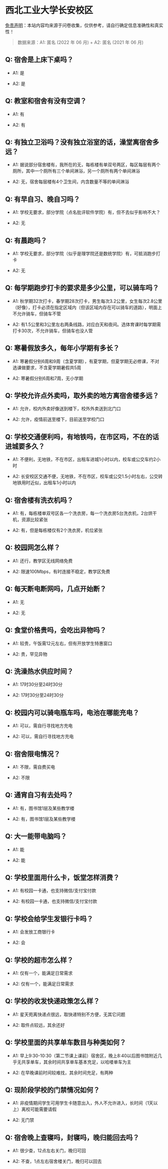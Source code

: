 # 西北工业大学长安校区

[免责声明](https://colleges.chat/#_3)：本站内容均来源于问卷收集，仅供参考，请自行确定信息准确性和真实性！

> 数据来源：A1: 匿名 (2022 年 06 月) + A2: 匿名 (2021 年 06 月)

## Q: 宿舍是上床下桌吗？

- A1: 是

- A2: 是

## Q: 教室和宿舍有没有空调？

- A1: 有

- A2: 有

## Q: 有独立卫浴吗？没有独立浴室的话，澡堂离宿舍多远？

- A1: 据说部分宿舍楼有，我所在的无，每栋楼有单双号两区，每区每层有两个厕所，其中一个厕所有三个单间淋浴，另一个厕所有两个单间淋浴

- A2: 无，宿舍每层楼有4个卫生间，内含数量不等的单间淋浴

## Q: 有早自习、晚自习吗？

- A1: 学校无要求，部分学院（点名批评软件学院）有，但不去似乎影响不大？

- A2: 无

## Q: 有晨跑吗？

- A1: 学校无要求，部分学院（似乎是理学院还是数统学院）有，可抵消跑步打卡

- A2: 无

## Q: 每学期跑步打卡的要求是多少公里，可以骑车吗？

- A1: 秋学期32次打卡，春学期28次打卡，男生每次3.2公里，女生每次2.8公里（好像），打卡必须在指定区域内（但该区域内存在可以骑车的道路），明面上不允许骑车，但骑车不管

- A2: 有1.5公里和3公里左右两条线路，对应白天和夜间。选体育课时每学期需打卡30次，不允许骑车，但骑车也没人管

## Q: 寒暑假放多久，每年小学期有多长？

- A1: 寒暑假分别6周和9周（含夏学期），有夏学期，但夏学期无必修课，不对选课做要求，不含夏学期暑假共5周

- A2: 寒暑假分别6周和7周，无小学期

## Q: 学校允许点外卖吗，取外卖的地方离宿舍楼多远？

- A1: 允许，校内外卖好像送到楼下，校外外卖送到北门口

- A2: 允许，疫情前送至楼下，目前送至学校门口

## Q: 学校交通便利吗，有地铁吗，在市区吗，不在的话进城要多久？

- A1: 不便利，无地铁，不在市区，出租车进城1小时以内，校车或公交车约2小时

- A2: 长安校区交通不便，无地铁，不在市区，校车或公交1.5小时左右，公交转地铁用时近似，出租车1小时以内

## Q: 宿舍楼有洗衣机吗？

- A1: 有，每栋楼单双号区各一个洗衣房，每一个洗衣房5台洗衣机，2台烘干机，资源比较紧张

- A2: 有，但是每栋楼仅有2个洗衣房，机位紧张

## Q: 校园网怎么样？

- A1: 还行，教学区无线网络免费

- A2: 限速100Mbps，有时连接不稳定，教学区免费

## Q: 每天断电断网吗，几点开始断？

- A1: 无

- A2: 无

## Q: 食堂价格贵吗，会吃出异物吗？

- A1: 较贵，午饭需12元左右，但有开放学生特惠窗口

- A2: 贵，罕见异物

## Q: 洗澡热水供应时间？

- A1: 17时30分至24时30分

- A2: 17时30分至24时30分

## Q: 校园内可以骑电瓶车吗，电池在哪能充电？

- A1: 可以，需自行寻找地方充电

- A2: 可以，需自行寻找地方充电

## Q: 宿舍限电情况？

- A1: 不限，需自费买电

- A2: 不限

## Q: 通宵自习有去处吗？

- A1: 有，图书馆1层及某些教学楼

- A2: 有，图书馆1层及某些教学楼

## Q: 大一能带电脑吗？

- A1: 能

- A2: 能

## Q: 学校里面用什么卡，饭堂怎样消费？

- A1: 有校园一卡通，也支持微信/支付宝付款

- A2: 有校园一卡通，也支持微信/支付宝付款

## Q: 学校会给学生发银行卡吗？

- A1: 会发放工商银行卡

- A2: 会

## Q: 学校的超市怎么样？

- A1: 仅有一个，能满足日常需求

- A2: 仅有一个，能满足日常需求

## Q: 学校的收发快递政策怎么样？

- A1: 星天苑离快递点很远，取快递特别不方便，无其它问题

- A2: 取件点较远，其余还好

## Q: 学校里面的共享单车数目与种类如何？

- A1: 早上9:30-10:30（第二节课上课前）宿舍区，晚上8:40以后图书馆附近几乎无共享单车，其余时间共享单车基本充足，以哈喽单车为主

- A2: 在早晚课前时间较难找，其余时间充足，有两种

## Q: 现阶段学校的门禁情况如何？

- A1: 非疫情期间学生可用学生卡随意出入，外人不允许进入，长时间（1天以上）离校可能需要请假

- A2: 无门禁

## Q: 宿舍晚上查寝吗，封寝吗，晚归能回去吗？

- A1: 很少查，12点左右关门，晚归可回

- A2: 不查，1点左右宿舍楼关门，晚归可以回去

